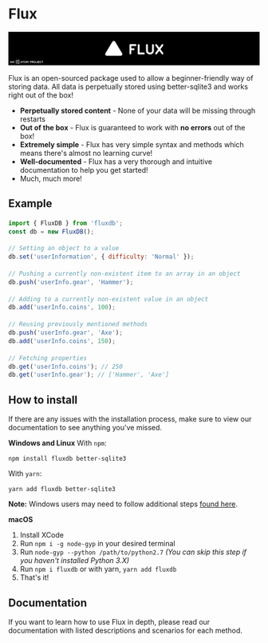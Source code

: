 # Flux
![Flux](./image_2022-02-21_110116.png)

Flux is an open-sourced package used to allow a beginner-friendly way of storing data. All data is perpetually stored using better-sqlite3 and works right out of the box!
- **Perpetually stored content** - None of your data will be missing through restarts
- **Out of the box** - Flux is guaranteed to work with **no errors** out of the box!
- **Extremely simple** - Flux has very simple syntax and methods which means there's almost no learning curve!
- **Well-documented** - Flux has a very thorough and intuitive documentation to help you get started!
- Much, much more!

## Example
```js
import { FluxDB } from 'fluxdb';
const db = new FluxDB();

// Setting an object to a value
db.set('userInformation', { difficulty: 'Normal' });

// Pushing a currently non-existent item to an array in an object
db.push('userInfo.gear', 'Hammer');

// Adding to a currently non-existent value in an object
db.add('userInfo.coins', 100);

// Reusing previously mentioned methods
db.push('userInfo.gear', 'Axe');
db.add('userInfo.coins', 150);

// Fetching properties
db.get('userInfo.coins'); // 250
db.get('userInfo.gear'); // ['Hammer', 'Axe']
```

## How to install
If there are any issues with the installation process, make sure to view our documentation to see anything you've missed.

**Windows and Linux**
With `npm`:
```
npm install fluxdb better-sqlite3
```
With `yarn`:
```
yarn add fluxdb better-sqlite3
```
**Note:** Windows users may need to follow additional steps [found here](https://flux.atomdev.cf).

**macOS**
1. Install XCode
2. Run `npm i -g node-gyp` in your desired terminal
3. Run `node-gyp --python /path/to/python2.7` *(You can skip this step if you haven't installed Python 3.X)*
4. Run `npm i fluxdb` or with yarn, `yarn add fluxdb`
5. That's it!

## Documentation
If you want to learn how to use Flux in depth, please read our documentation with listed descriptions and scenarios for each method.
